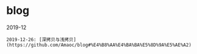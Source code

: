 # blog

2019-12

    2019-12-26: [深拷贝与浅拷贝](https://github.com/Amaoc/blog#%E4%B8%AA%E4%BA%BA%E5%8D%9A%E5%AE%A2)
